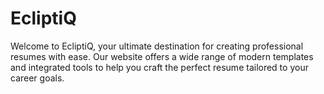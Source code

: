 # EcliptiQ

Welcome to EcliptiQ, your ultimate destination for creating professional resumes with ease. Our website offers a wide range of modern templates and integrated tools to help you craft the perfect resume tailored to your career goals.

<!-- ## Features

- **Modern Templates**: Choose from a variety of sleek and stylish templates designed to impress employers.
- **Easy Editing**: Our intuitive editor allows you to customize every aspect of your resume effortlessly.
- **Integrated Tools**: Access helpful tools such as spell check, grammar check, and keyword optimization to ensure your resume stands out.
- **Tech Stack**: Built with cutting-edge technologies including Reactjs, MongoDB, Express, Nodejs & GSAP for a seamless user experience. -->

<!-- ## How It Works

1. **Choose a Template**: Browse through our collection of professionally designed templates and select the one that best fits your style and profession.
2. **Customize Your Content**: Easily add your personal information, work experience, education, skills, and more using our user-friendly editor.
3. **Enhance with Tools**: Take advantage of our integrated tools to refine your resume, ensuring it's error-free and optimized for Applicant Tracking Systems (ATS).
4. **Download or Share**: Once you're satisfied with your resume, download it in PDF format or share it directly with potential employers. -->

<!-- ## Why Choose Us

- **Professional Results**: Our templates and tools are crafted to help you create polished resumes that leave a lasting impression.
- **Efficiency**: Save time and effort with our streamlined process, allowing you to focus on what matters most – your career.
- **Cutting-Edge Technology**: Powered by the latest technologies, we provide a seamless user experience for creating resumes. -->
